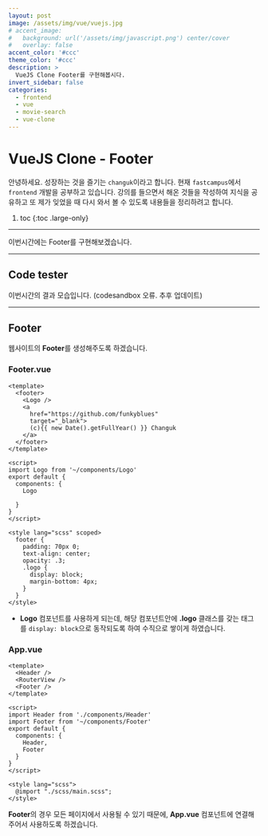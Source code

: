 ```yaml
---
layout: post
image: /assets/img/vue/vuejs.jpg
# accent_image:
#   background: url('/assets/img/javascript.png') center/cover
#   overlay: false
accent_color: '#ccc'
theme_color: '#ccc'
description: >
  VueJS Clone Footer를 구현해봅시다.
invert_sidebar: false
categories:
  - frontend
  - vue
  - movie-search
  - vue-clone
---
```


# VueJS Clone - Footer

안녕하세요. 성장하는 것을 즐기는 `changuk`이라고 합니다. 현재 `fastcampus`에서 `frontend` 개발을 공부하고 있습니다. 강의를 들으면서 해온 것들을 작성하여 지식을 공유하고 또 제가 잊었을 때 다시 와서 볼 수 있도록 내용들을 정리하려고 합니다.

1. toc
{:toc .large-only}

---

이번시간에는 Footer를 구현해보겠습니다.


---
## Code tester 
이번시간의 결과 모습입니다.
(codesandbox 오류. 추후 업데이트) <br>
<!-- <iframe src="https://codesandbox.io/embed/exciting-babbage-fkmwhz?fontsize=14&hidenavigation=1&theme=dark"
     style="width:100%; height:500px; border:0; border-radius: 4px; overflow:hidden;"
     title="exciting-babbage-fkmwhz"
     allow="accelerometer; ambient-light-sensor; camera; encrypted-media; geolocation; gyroscope; hid; microphone; midi; payment; usb; vr; xr-spatial-tracking"
     sandbox="allow-forms allow-modals allow-popups allow-presentation allow-same-origin allow-scripts"
   ></iframe> -->

---

## Footer

웹사이트의 **Footer**를 생성해주도록 하겠습니다.

### Footer.vue
```vue
<template>
  <footer>
    <Logo />
    <a 
      href="https://github.com/funkyblues" 
      target="_blank">
      (c){{ new Date().getFullYear() }} Changuk
    </a>
  </footer>
</template>

<script>
import Logo from '~/components/Logo'
export default {
  components: {
    Logo

  }
}
</script>

<style lang="scss" scoped>
  footer {
    padding: 70px 0;
    text-align: center;
    opacity: .3;
    .logo {
      display: block;
      margin-bottom: 4px;
    }
  }
</style>
```
- **Logo** 컴포넌트를 사용하게 되는데, 해당 컴포넌트안에 **.logo** 클래스를 갖는 태그를 `display: block`으로 동작되도록 하여 수직으로 쌓이게 하였습니다.


### App.vue
```vue
<template>
  <Header />
  <RouterView />
  <Footer />  
</template>

<script>
import Header from './components/Header'
import Footer from '~/components/Footer'
export default {
  components: {
    Header,
    Footer
  }
}
</script>

<style lang="scss">
  @import "./scss/main.scss";
</style>
```

**Footer**의 경우 모든 페이지에서 사용될 수 있기 때문에, **App.vue** 컴포넌트에 연결해주어서 사용하도록 하겠습니다.